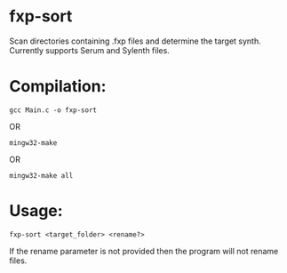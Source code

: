 # fxp-sort
Scan directories containing .fxp files and determine the target synth. Currently supports Serum and Sylenth files.

# Compilation:

`gcc Main.c -o fxp-sort`

OR

`mingw32-make`

OR 

`mingw32-make all`

# Usage:

`fxp-sort <target_folder> <rename?>`
  
If the rename parameter is not provided then the program will not rename files.
